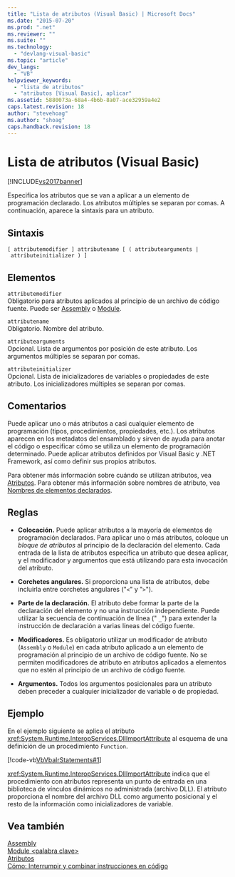 ```yaml
---
title: "Lista de atributos (Visual Basic) | Microsoft Docs"
ms.date: "2015-07-20"
ms.prod: ".net"
ms.reviewer: ""
ms.suite: ""
ms.technology: 
  - "devlang-visual-basic"
ms.topic: "article"
dev_langs: 
  - "VB"
helpviewer_keywords: 
  - "lista de atributos"
  - "atributos [Visual Basic], aplicar"
ms.assetid: 5880073a-68a4-4b6b-8a07-ace32959a4e2
caps.latest.revision: 18
author: "stevehoag"
ms.author: "shoag"
caps.handback.revision: 18
---
```

# Lista de atributos (Visual Basic)
[!INCLUDE[vs2017banner](../../../visual-basic/developing-apps/includes/vs2017banner.md)]

Especifica los atributos que se van a aplicar a un elemento de programación declarado.  Los atributos múltiples se separan por comas.  A continuación, aparece la sintaxis para un atributo.  
  
## Sintaxis  
  
```  
[ attributemodifier ] attributename [ ( attributearguments | attributeinitializer ) ]  
```  
  
## Elementos  
 `attributemodifier`  
 Obligatorio para atributos aplicados al principio de un archivo de código fuente.  Puede ser [Assembly](../../../visual-basic/language-reference/modifiers/assembly.md) o [Module](../../../visual-basic/language-reference/modifiers/module-keyword.md).  
  
 `attributename`  
 Obligatorio.  Nombre del atributo.  
  
 `attributearguments`  
 Opcional.  Lista de argumentos por posición de este atributo.  Los argumentos múltiples se separan por comas.  
  
 `attributeinitializer`  
 Opcional.  Lista de inicializadores de variables o propiedades de este atributo.  Los inicializadores múltiples se separan por comas.  
  
## Comentarios  
 Puede aplicar uno o más atributos a casi cualquier elemento de programación \(tipos, procedimientos, propiedades, etc.\).  Los atributos aparecen en los metadatos del ensamblado y sirven de ayuda para anotar el código o especificar cómo se utiliza un elemento de programación determinado.  Puede aplicar atributos definidos por Visual Basic y .NET Framework, así como definir sus propios atributos.  
  
 Para obtener más información sobre cuándo se utilizan atributos, vea [Atributos](../Topic/Attributes%20\(C%23%20and%20Visual%20Basic\).md).  Para obtener más información sobre nombres de atributo, vea [Nombres de elementos declarados](../../../visual-basic/programming-guide/language-features/declared-elements/declared-element-names.md).  
  
## Reglas  
  
-   **Colocación.** Puede aplicar atributos a la mayoría de elementos de programación declarados.  Para aplicar uno o más atributos, coloque un *bloque de atributos* al principio de la declaración del elemento.  Cada entrada de la lista de atributos especifica un atributo que desea aplicar, y el modificador y argumentos que está utilizando para esta invocación del atributo.  
  
-   **Corchetes angulares.** Si proporciona una lista de atributos, debe incluirla entre corchetes angulares \("`<`" y "`>`"\).  
  
-   **Parte de la declaración.** El atributo debe formar la parte de la declaración del elemento y no una instrucción independiente.  Puede utilizar la secuencia de continuación de línea \(" `_`"\) para extender la instrucción de declaración a varias líneas del código fuente.  
  
-   **Modificadores.** Es obligatorio utilizar un modificador de atributo \(`Assembly` o `Module`\) en cada atributo aplicado a un elemento de programación al principio de un archivo de código fuente.  No se permiten modificadores de atributo en atributos aplicados a elementos que no estén al principio de un archivo de código fuente.  
  
-   **Argumentos.** Todos los argumentos posicionales para un atributo deben preceder a cualquier inicializador de variable o de propiedad.  
  
## Ejemplo  
 En el ejemplo siguiente se aplica el atributo <xref:System.Runtime.InteropServices.DllImportAttribute> al esquema de una definición de un procedimiento `Function`.  
  
 [!code-vb[VbVbalrStatements#1](../../../visual-basic/language-reference/error-messages/codesnippet/visualbasic/attribute-list_1.vb)]  
  
 <xref:System.Runtime.InteropServices.DllImportAttribute> indica que el procedimiento con atributos representa un punto de entrada en una biblioteca de vínculos dinámicos no administrada \(archivo DLL\).  El atributo proporciona el nombre del archivo DLL como argumento posicional y el resto de la información como inicializadores de variable.  
  
## Vea también  
 [Assembly](../../../visual-basic/language-reference/modifiers/assembly.md)   
 [Module \<palabra clave\>](../../../visual-basic/language-reference/modifiers/module-keyword.md)   
 [Atributos](../Topic/Attributes%20\(C%23%20and%20Visual%20Basic\).md)   
 [Cómo: Interrumpir y combinar instrucciones en código](../../../visual-basic/programming-guide/program-structure/how-to-break-and-combine-statements-in-code.md)